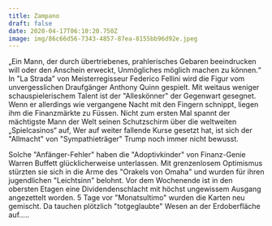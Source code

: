```yaml
---
title: Zampano
draft: false
date: 2020-04-17T06:10:20.750Z
image: img/86c66d56-7343-4857-87ea-8155bb96d92e.jpeg
---
```

„Ein Mann, der durch übertriebenes, prahlerisches Gebaren beeindrucken will oder den Anschein erweckt, Unmögliches möglich machen zu können.“ In "La Strada" von Meisterregisseur Federico Fellini wird die Figur vom unvergesslichen Draufgänger Anthony Quinn gespielt. Mit weitaus weniger schauspielerischem Talent ist der "Alleskönner" der Gegenwart gesegnet. Wenn er allerdings wie vergangene Nacht mit den Fingern schnippt, liegen ihm die Finanzmärkte zu Füssen. Nicht zum ersten Mal spannt der mächtigste Mann der Welt seinen Schutzschirm über die weltweiten „Spielcasinos“ auf, Wer auf weiter fallende Kurse gesetzt hat, ist sich der "Allmacht" von "Sympathieträger" Trump noch immer nicht bewusst.

Solche "Anfänger-Fehler" haben die "Adoptivkinder" von Finanz-Genie Warren Buffett glücklicherweise unterlassen. Mit grenzenlosem Optimismus stürzten sie sich in die Arme des "Orakels von Omaha"  und wurden für ihren jugendlichen "Leichtsinn" belohnt. Vor dem Wochenende ist in den obersten Etagen eine Dividendenschlacht mit höchst ungewissem Ausgang angezettelt worden. 5 Tage vor "Monatsultimo" wurden die Karten neu gemischt. Da tauchen plötzlich "totgeglaubte" Wesen an der Erdoberfläche auf.....